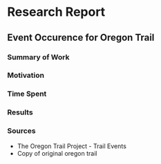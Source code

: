 # Research Report

## Event Occurence for Oregon Trail

### Summary of Work

<!--I researched how event occurence work in the origin game of the oregon trail. -->

### Motivation

<!--I feel like this would help our team understand the game better as this mechanic is one of the core mechanics for the game -->

### Time Spent

<!--about 60 minutes-->

### Results

<!-- 
The breakdown is that the game generates 16 different events what can occur including 1 no event option.
Each event has a weight that is determined using a random generator and predetermined thresholds that symbolizes the weight of its corresponding event.
This (the random generator number) is looped 16 times and if nothing happens, no special occurance.
Thresholds (weight) for each event is changed baesd on miles traveled.
-->

### Sources

- The Oregon Trail Project - Trail Events
- Copy of original oregon trail

[^1]: https://honestillusion.com/blog/2023/11/30/oregon-trail-project-4-events/
[^2]: https://github.com/LiquidFox1776/oregon-trail-1978-basic/blob/master/oregon-trail-1978.bas
